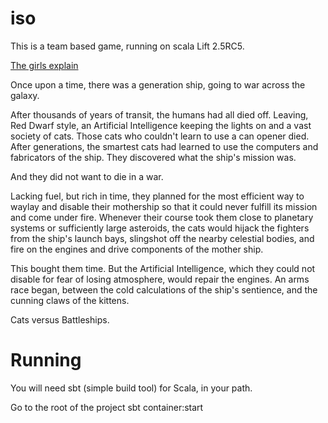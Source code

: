 iso
===

This is a team based game, running on scala Lift 2.5RC5.

[The girls explain](http://youtu.be/_dHKlEpCxOk)

Once upon a time, there was a generation ship, going to war across the galaxy.

After thousands of years of transit, the humans had all died off.  Leaving, Red Dwarf style, an Artificial Intelligence keeping the lights on and a vast society of cats.  Those cats who couldn't learn to use a can opener died.  After generations, the smartest cats had learned to use the computers and fabricators of the ship.  They discovered what the ship's mission was.

And they did not want to die in a war.

Lacking fuel, but rich in time, they planned for the most efficient way to waylay and disable their mothership so that it could never fulfill its mission and come under fire.  Whenever their course took them close to planetary systems or sufficiently large asteroids, the cats would hijack the fighters from the ship's launch bays, slingshot off the nearby celestial bodies, and fire on the engines and drive components of the mother ship.

This bought them time.  But the Artificial Intelligence, which they could not disable for fear of losing atmosphere, would repair the engines.  An arms race began, between the cold calculations of the ship's sentience, and the cunning claws of the kittens.

Cats versus Battleships.

Running
===

You will need sbt (simple build tool) for Scala, in your path.

Go to the root of the project
sbt
container:start
